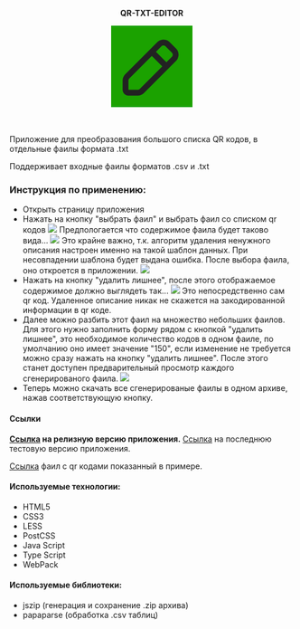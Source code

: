 <p align="center">
  <span><b>QR-TXT-EDITOR</b></span>
</p>
<p align="center">
  <a href="https://github.com/bigmack2304/qr-txt-decompiller"><img src="https://raw.githubusercontent.com/bigmack2304/qr-txt-decompiller/main/source/img/icon/apple-touch-icon-144x144.png" alt=""></a>
</p>
<p align="center">
  <a href="https://github.com/bigmack2304/qr-txt-decompiller"><img src="https://github.com/bigmack2304/qr-txt-decompiller/actions/workflows/github-actions-main.yml/badge.svg" alt=""></a>
</p>

Приложение для преобразования большого списка QR кодов, в отдельные фаилы формата .txt

Поддерживает входные фаилы форматов .csv и .txt

### Инструкция по применению:

-   Открыть страницу приложения
-   Нажать на кнопку "выбрать фаил" и выбрать фаил со списком qr кодов
    ![](https://s220vla.storage.yandex.net/rdisk/eb4812852a35700c6e38591ccc529a95356eb811f53c127327553257440c12e6/63d78d5e/EZiZKLe44Y9fnI4E70ficJEq-j_J00Td1Z223IROoZQwIUyw7rGnyyah6oFfDCLYt7TPm9hgLZ6q_eHKDyI_Fg==?uid=139348533&filename=2023-01-30_00-27-35.png&disposition=inline&hash=&limit=0&content_type=image%2Fpng&owner_uid=139348533&fsize=6208&hid=523180ecbb77740e43fd649976df4618&media_type=image&tknv=v2&etag=8066442f87caa980504b4da288f66635&rtoken=phN1KQlnZWlC&force_default=yes&ycrid=na-f6acc952eeef0f03181c7b4743d16d27-downloader4e&ts=5f377d0d79380&s=83216321e5bdac4ccf336a91e806872a4053fc19a325a36a17cd786030aaeb1a&pb=U2FsdGVkX18UBFgdcerH6cxtOFTgwNFyHyVKT21nLDspicMq5aAZHUSAoQ51LwrbaIGJkbkbOfgzMOY_Jhy0b_F8BRhpvZzmcCRM1kBAdik)
    Предпологается что содержимое фаила будет таково вида...
    ![](https://s301vla.storage.yandex.net/rdisk/2fb3e6a1d08e9e8769d5287078bdeb0f1fbd8b78fe25111f6ab3ad6ff95f2b04/63d78c2b/EZiZKLe44Y9fnI4E70ficOmaifdic6zQ8GxPWym0fmqzYdIWRbyTSwq2dhoT2mmoJxx7DhjV7Q1rl50XpBFtLA==?uid=139348533&filename=2023-01-30_00-26-04.png&disposition=inline&hash=&limit=0&content_type=image%2Fpng&owner_uid=139348533&fsize=13594&hid=2d039cc29b000143577e8fe3a242d97a&media_type=image&tknv=v2&etag=0a9876c194f7ed32e2cc3abc8ca766fd&rtoken=50iUm9oXZXkU&force_default=yes&ycrid=na-6b209416ef35883be637714fa69be5a8-downloader4e&ts=5f377be8b20c0&s=0e24c24541d49d32a4b6f5943bc41dfeec65c3aa1d05afd8d917f9b5a7e1e1b8&pb=U2FsdGVkX1-05ZGFk8KECMwMsYDQlEL5BFnzyyr5_b3P8_KWsJYemFXj2jGOfufm3XBSDDwvHnGS0h_MRUyzkG_sYa6RdqTo8GnR-POIfuU)
    Это крайне важно, т.к. алгоритм удаления ненужного описания настроен именно на такой шаблон данных. При несовпадении шаблона будет выдана ошибка.
    После выбора фаила, оно откроется в приложении.
    ![](https://s468vla.storage.yandex.net/rdisk/2a5bb0cceab53445552b8d97ba06bc0bfac3ecb7fcf7eef568d8449290f370df/63d78c9a/EZiZKLe44Y9fnI4E70ficK1hoyzv9QLZh8fL3ZnpyVq5i8_f_eRgBwVHr01DTbhFa_y_oi2HAu9cQDlnQZ-wYg==?uid=139348533&filename=2023-01-30_00-23-51.png&disposition=inline&hash=&limit=0&content_type=image%2Fpng&owner_uid=139348533&fsize=12852&hid=096c0b294ccf8607940540781def2b9e&media_type=image&tknv=v2&etag=3dad26b844b84f235b0abfcab144b397&rtoken=x4mS7jnEl9De&force_default=yes&ycrid=na-02672bef1063da2a12fe23ef215c67a3-downloader4e&ts=5f377c528da80&s=5c01845d360ac8f7d352cf99b535af5f087ab8dadc007f698bf08c505c6bf3fd&pb=U2FsdGVkX19N5XhRYs00Ghge0JdcqplxNYArktH8lrGGzO2X-vrHOVk6aTLYaecF3K57h2Xom1HDNdgDsZsbBMIaSJgt4qrmXP2GhedQj1g)
-   Нажать на кнопку "удалить лишнее", после этого отображаемое содержимое должно выглядеть так...
    ![](https://s361iva.storage.yandex.net/rdisk/3c91e94717c08053418b21ea5b916ee9928a891558d60839f51e6b769c181aee/63d78d34/EZiZKLe44Y9fnI4E70ficCxGbsLKrAbxrQ5ypFQaGBWsatAYvrcJtu1prMSticUEnrxVNnoeFnknO7ZccnWy7Q==?uid=139348533&filename=2023-01-30_00-26-36.png&disposition=inline&hash=&limit=0&content_type=image%2Fpng&owner_uid=139348533&fsize=3616&hid=e0afb51cdd78238ca0b6d342567f82cc&media_type=image&tknv=v2&etag=ab223fa21fa3b793f2c6f1cb80b07ff3&rtoken=6iUrgcB8MJUG&force_default=yes&ycrid=na-5b847a36a06e60fc225e615f0d452eb0-downloader4e&ts=5f377ce56b500&s=2cda61ade478f04d69544921de6f475927f636f9f895cf9805be8df8834dab76&pb=U2FsdGVkX1_48roy1mXKMf_xm-k3wwL6WjTERPIhpaQ2ZZvjvKhFfDBcspH2djn9rK5LgQb4OxcZH_aSswYuPXXLiC67LaslSDkpOmU0f_M)
    Это непосредственно сам qr код. Удаленное описание никак не скажется на закодированной информации в qr коде.
-   Далее можно разбить этот фаил на множество небольших фаилов. Для этого нужно заполнить форму рядом с кнопкой "удалить лишнее", это необходимое количество кодов в одном фаиле, по умолчанию оно имеет значение "150", если изменение не требуется можно сразу нажать на кнопку "удалить лишнее".
    После этого станет доступен предварительный просмотр каждого сгенерированого фаила.
    ![](https://s787sas.storage.yandex.net/rdisk/1b08afa5e72cd3eeb1e7d7049d44005eab0328a71eef96a8157b4e3455e910c5/63d790f2/EZiZKLe44Y9fnI4E70ficCoJLV1H8w646mdezRBmf-uE_RrTQ3lNc8FDuQhOPY88z40kJ7kt7oBpWbG2qbV2DQ==?uid=139348533&filename=2023-01-30_12-36-36.png&disposition=inline&hash=&limit=0&content_type=image%2Fpng&owner_uid=139348533&fsize=7811&hid=c24a8d0c5358f0e64770790bc70f2ab1&media_type=image&tknv=v2&etag=d29b529c92f15d389a04b0125d3e3db0&rtoken=VUb5tWz8wZRY&force_default=yes&ycrid=na-6bd6f32e048ad7743055623e8595b9f6-downloader4e&ts=5f3780770a080&s=2b60b2038fc8ab9aaa50f48d179d090637699c733675c87a6c36054d3c533199&pb=U2FsdGVkX1-Yji8Tn9QbjBUPPE4SZp7U-Gqgoa5sJEj0A0rSfEbndIeeTWXcTfDRvyJROI5gST1s413QUigSW2VZzPzknLzhjnq1-KKysqc)
-   Теперь можно скачать все сгенерированые фаилы в одном архиве, нажав соответствующую кнопку.

#### Ссылки

**[Ссылка](https://bigmack2304.github.io/qr-txt-decompiller/dist/final/index.html) на релизную версию приложения.**
[Ссылка](https://bigmack2304.github.io/qr-txt-decompiller/dist/dev/index.html) на последнюю тестовую версию приложения.

[Ссылка](https://disk.yandex.ru/d/rNEfis2mVBj2jw) фаил с qr кодами показанный в примере.

#### Используемые технологии:

-   HTML5
-   CSS3
-   LESS
-   PostCSS
-   Java Script
-   Type Script
-   WebPack

#### Используемые библиотеки:

-   jszip (генерация и сохранение .zip архива)
-   papaparse (обработка .csv таблиц)
